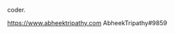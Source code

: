 coder.

https://www.abheektripathy.com
AbheekTripathy#9859

           
          

<!---
abheektripathy/abheektripathy is a ✨ special ✨ repository because its `README.md` (this file) appears on your GitHub profile.
You can click the Preview link to take a look at your changes.
--->
